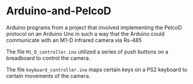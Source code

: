 # Arduino-and-PelcoD

Arduino programs from a project that involved implementing the PelcoD protocol on an Arduino Uno in such a way that the Arduino could communicate with an M1-D infrared camera via Rs-485

The file ```M1_D_controller.ino``` utilized a series of push buttons on a breadboard to control the camera.

The file ```keyboard_controller.ino``` maps certain keys on a PS2 keyboard to certain movements of the camera.
